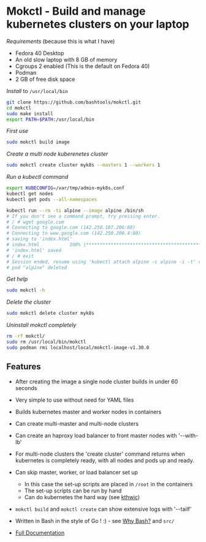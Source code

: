 # Mokctl - Build and manage kubernetes clusters on your laptop

*Requirements* (because this is what I have)

* Fedora 40 Desktop
* An old slow laptop with 8 GB of memory
* Cgroups 2 enabled (This is the default on Fedora 40)
* Podman
* 2 GB of free disk space

*Install* to `/usr/local/bin`

```bash
git clone https://github.com/bashtools/mokctl.git
cd mokctl
sudo make install
export PATH=$PATH:/usr/local/bin
```

*First use*

```bash
sudo mokctl build image
```

*Create a multi node kuberenetes cluster*

```bash
sudo mokctl create cluster myk8s --masters 1 --workers 1
```

*Run a kubectl command*

```bash
export KUBECONFIG=/var/tmp/admin-myk8s.conf
kubectl get nodes
kubectl get pods --all-namespaces

kubectl run --rm -ti alpine --image alpine /bin/sh
# If you don't see a command prompt, try pressing enter.
# / # wget google.com
# Connecting to google.com (142.250.187.206:80)
# Connecting to www.google.com (142.250.200.4:80)
# saving to 'index.html'
# index.html           100% |******************************************************************| 21243  0:00:00 ETA
# 'index.html' saved
# / # exit
# Session ended, resume using 'kubectl attach alpine -c alpine -i -t' command when the pod is running
# pod "alpine" deleted
```

*Get help*

```bash
sudo mokctl -h
```

*Delete the cluster*

```bash
sudo mokctl delete cluster myk8s
```

*Uninstall mokctl completely*

```bash
rm -rf mokctl/
sudo rm /usr/local/bin/mokctl
sudo podman rmi localhost/local/mokctl-image-v1.30.0
```

## Features

* After creating the image a single node cluster builds in under 60 seconds
* Very simple to use without need for YAML files
* Builds kubernetes master and worker nodes in containers
* Can create multi-master and multi-node clusters
* Can create an haproxy load balancer to front master nodes with '--with-lb'
* For multi-node clusters the 'create cluster' command returns when kubernetes is completely ready, with all nodes and pods up and ready.
* Can skip master, worker, or load balancer set up
  * In this case the set-up scripts are placed in `/root` in the containers
  * The set-up scripts can be run by hand
  * Can do kubernetes the hard way (see [kthwic](https://github.com/my-own-kind/kubernetes-the-hard-way-in-containers))
* `mokctl build` and `mokctl create` can show extensive logs with '--tailf'
* Written in Bash in the style of Go ! :) - see [Why Bash?](https://github.com/my-own-kind/mokctl-docs/blob/master/docs/faq.md#why-bash) and `src/`

* [Full Documentation](https://github.com/bashtools/mokctl-docs/tree/master/docs)
